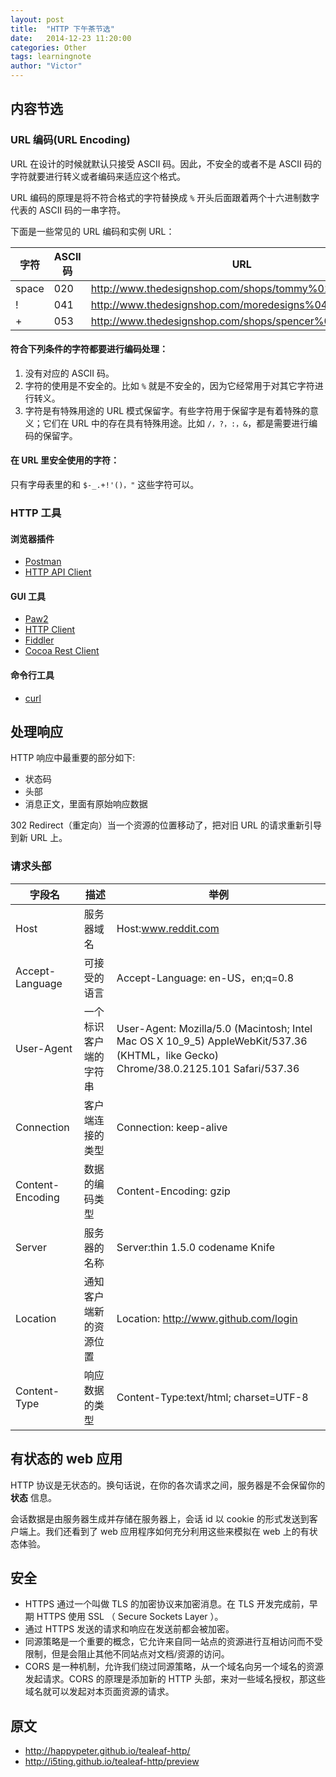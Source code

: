 ```yaml
---
layout: post
title:  "HTTP 下午茶节选"
date:   2014-12-23 11:20:00
categories: Other
tags: learningnote
author: "Victor"
---
```


## 内容节选

### URL 编码(URL Encoding)

URL 在设计的时候就默认只接受 ASCII 码。因此，不安全的或者不是 ASCII 码的字符就要进行转义或者编码来适应这个格式。

URL 编码的原理是将不符合格式的字符替换成 ```%``` 开头后面跟着两个十六进制数字代表的 ASCII 码的一串字符。

下面是一些常见的 URL 编码和实例 URL：

字符 | ASCII 码 | URL
---|---|---
space|020|http://www.thedesignshop.com/shops/tommy%020hilfiger.html
!|041|http://www.thedesignshop.com/moredesigns%041.html
+|053|http://www.thedesignshop.com/shops/spencer%053.html

#### 符合下列条件的字符都要进行编码处理：

1. 没有对应的 ASCII 码。
2. 字符的使用是不安全的。比如 ```%``` 就是不安全的，因为它经常用于对其它字符进行转义。
3. 字符是有特殊用途的 URL 模式保留字。有些字符用于保留字是有着特殊的意义；它们在 URL 中的存在具有特殊用途。比如 ```/，?，:，&```，都是需要进行编码的保留字。

#### 在 URL 里安全使用的字符：

只有字母表里的和 ```$-_.+!'()，"``` 这些字符可以。

### HTTP 工具

#### 浏览器插件

* [Postman](https://chrome.google.com/webstore/search/Postman?hl=en-US)
* [HTTP API Client](https://chrome.google.com/webstore/detail/dhc-resthttp-api-client/aejoelaoggembcahagimdiliamlcdmfm)

#### GUI 工具

* [Paw2](http://luckymarmot.com/paw)
* [HTTP Client](http://ditchnet.org/httpclient/)
* [Fiddler](http://www.telerik.com/fiddler)
* [Cocoa Rest Client](http://ditchnet.org/httpclient/)

#### 命令行工具

* [curl](http://curl.haxx.se/)

## 处理响应

HTTP 响应中最重要的部分如下:

* 状态码
* 头部
* 消息正文，里面有原始响应数据

302 Redirect（重定向）当一个资源的位置移动了，把对旧 URL 的请求重新引导到新 URL 上。

### 请求头部

字段名 | 描述 | 举例
---|---|---
Host|服务器域名|Host:www.reddit.com
Accept-Language|可接受的语言|Accept-Language: en-US，en;q=0.8
User-Agent|一个标识客户端的字符串|User-Agent: Mozilla/5.0 (Macintosh; Intel Mac OS X 10_9_5) AppleWebKit/537.36 (KHTML，like Gecko) Chrome/38.0.2125.101 Safari/537.36
Connection|客户端连接的类型|Connection: keep-alive
Content-Encoding|数据的编码类型|Content-Encoding: gzip
Server|服务器的名称|Server:thin 1.5.0 codename Knife
Location|通知客户端新的资源位置|Location: http://www.github.com/login
Content-Type|响应数据的类型|Content-Type:text/html; charset=UTF-8

## 有状态的 web 应用

HTTP 协议是无状态的。换句话说，在你的各次请求之间，服务器是不会保留你的 **状态** 信息。

会话数据是由服务器生成并存储在服务器上，会话 id 以 cookie 的形式发送到客户端上。我们还看到了 web 应用程序如何充分利用这些来模拟在 web 上的有状态体验。

## 安全

* HTTPS 通过一个叫做 TLS 的加密协议来加密消息。在 TLS 开发完成前，早期 HTTPS 使用 SSL （ Secure Sockets Layer ）。
* 通过 HTTPS 发送的请求和响应在发送前都会被加密。
* 同源策略是一个重要的概念，它允许来自同一站点的资源进行互相访问而不受限制，但是会阻止其他不同站点对文档/资源的访问。
* CORS 是一种机制，允许我们绕过同源策略，从一个域名向另一个域名的资源发起请求。CORS 的原理是添加新的 HTTP 头部，来对一些域名授权，那这些域名就可以发起对本页面资源的请求。

## 原文

* http://happypeter.github.io/tealeaf-http/
* http://i5ting.github.io/tealeaf-http/preview
